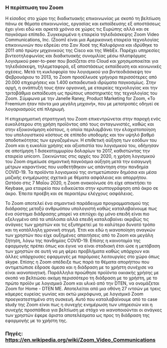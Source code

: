 ### Η περίπτωση του Zoom

Η είσοδος στο χώρο της διαδικτυακής επικοινωνίας με σκοπό τη βελτίωση πάνω σε θέματα επικοινωνίας, εργασίας και εκπαίδευσης εξ αποστάσεως έχει γίνει εδώ και αρκετά χρόνια σε χώρες τις Ευρώπης αλλά και σε παγκόσμιο επίπεδο. Συγκεκριμένα η εταιρεία τηλεδιάσκεψης Zoom Video Communications, Inc. (Zoom) είναι μια Αμερικανική εταιρεία τεχνολογίας επικοινωνιών που εδρεύει στο Σαν Χοσέ της Καλιφόρνια και ιδρύθηκε το 2011 από πρώην μηχανικούς της Cisco και της WebEx. Παρέχει υπηρεσίες βιντεοτηλεφωνίας και διαδικτυακής συνομιλίας μέσω πλατφόρμας λογισμικού peer-to-peer που βασίζεται στο Cloud και χρησιμοποιείται για τηλεδιάσκεψη, τηλεμεταφορά, εξ αποστάσεως εκπαίδευση και κοινωνικές σχέσεις. Μετά τη κυκλοφορία του λογισμικού για βιντεοδιάσκεψη τον Φεβρουάριου το 2013, το Zoom προσέλκυσε γρήγορα περισσότερες από 20.000 επιχειρήσεις και 1.400 εκπαιδευτικά ιδρύματα παγκοσμίως. Στην αρχή, η ανάπτυξή τους ήταν οργανική, με εταιρείες τεχνολογίας και την τριτοβάθμια εκπαίδευση ως πρώτους υποστηρικτές της τεχνολογίας του Zoom. Σύμφωνα με την Janelle Raney, Product Marketing for Zoom, «Το Freemium ήταν πάντα μια μεγάλη μηχανή», που με μετατροπές οδηγεί σε λογαριασμούς επί πληρωμή.

Η επιχειρηματική στρατηγική του Zoom επικεντρώνεται στην παροχή ενός ευκολότερου στη χρήση προϊόντος από τους ανταγωνιστές, καθώς και στην εξοικονόμηση κόστους, η οποία περιλαμβάνει την ελαχιστοποίηση του υπολογιστικού κόστους σε επίπεδο υποδομής και τον υψηλό βαθμό αποδοτικότητας των εργαζομένων. Η επιθετική αύξηση των εσόδων του Zoom και η ευκολία χρήσης και αξιοπιστία του λογισμικού του, οδήγησαν σε αποτίμηση 1 δισεκατομμυρίου δολαρίων το 2017, καθιστώντας την εταιρεία unicorn. Ξεκινώντας στις αρχές του 2020, η χρήση λογισμικού του Zoom σημείωσε σημαντική παγκόσμια αύξηση μετά την εισαγωγή μέτρων καραντίνας που υιοθετήθηκαν ως απάντηση στην πανδημία COVID-19. Τα προϊόντα λογισμικού της αντιμετώπισαν δημόσια και μέσα μαζικής ενημέρωσης σχετικά με θέματα ασφάλειας και απορρήτου. Ωστόσο στις 7 Μαΐου 2020, η Zoom ανακοίνωσε ότι είχε αποκτήσει το Keybase, μια εταιρεία που ειδικεύεται στην κρυπτογράφηση από άκρο σε άκρο. Έπειτα προέβη και σε περαιτέρω ελέγχους ασφάλειας.

Το Zoom αποτελεί ένα σημαντικό παράδειγμα προγραμματισμού της διάδρασης μεταξύ ανθρωόπου υπολογιστή καθώς καταλαβαίνουμε πως ένα σύστημα διάδρασης μπορεί να επιτύχει όχι μόνο επειδή είναι πιο εξελιγμένο από τα υπόλοιπα αλλά επειδή καταλαβαίνει ακριβώς τις ανάγκες των χρηστών και τις εξυπηρετεί με το καλύτερο δυνατό τρόπο και τη κατάλληλη χρονική στιγμή. Έτσι και εδώ η ικανοποίηση αναγκών των χρηστών που είχε αυξημένες απαιτήσεις από το Zoom και μεγάλη ζήτηση, λόγω της πανδημίας COVID-19. Επίσης η καινοτομία της εφαρμογής πρέπει όπως και έγινε να είναι σταδιακή έτσι ώσε η μετάβαση των χρηστών σε αυτή να μη φέρει προβλήματα καθώς υπάρχουν και άλλες υπάρχουσες εφαρμογές με παρόμοιες λειτουργίες στο χώρο όπως skype. Επίσης η Zoom απέδειξε πως παρά τα θέματα απορήττου που αντιμετώπισε έδρασε άμεσα και η διάδραση με το χρήστη συνέχισε να είναι ικανοποιητική. Παράλληλα προώθησε προϊόντα οικιακής χρήσης με σκοπό να βελτιώσει ακόμη περισσότερο τη διάδραση με το χρήστη, με το πρώτο προϊόν με λογισμικό Zoom και υλικό από την DTEN, να ονομάζεται Zoom for Home - DTEN ME. Αποτελείται από μια οθόνη 27 ιντσών με τρεις κάμερες ευρείας γωνίας και οκτώ μικρόφωνα, με λογισμικό Zoom προεγκατεστημένο στη συσκευή. Αυτό που καταλαβαίνουμε από το case study της Zoom είναι πως η συνεχής ενημέρωση των υπηρεσιών και η συνεχής προσπάθεια για βελτίωση με στόχο να ικανοποιούνται οι ανάγκες των χρηστών έφερε άριστα αποτελέσματα ως προς τη διάδραση της εφαρμογής με το χρήστη της.

### Πηγές: https://en.wikipedia.org/wiki/Zoom_Video_Communications
